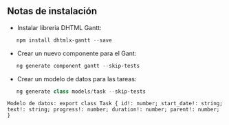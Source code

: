 ## Notas de instalación
- Instalar libreria DHTML Gantt:
```powershell
   npm install dhtmlx-gantt --save
```
- Crear un nuevo componente para el Gant:
```powershell
   ng generate component gantt --skip-tests
```
- Crear un modelo de datos para las tareas:
```powershell
   ng generate class models/task --skip-tests
```
`Modelo de datos:
export class Task {
id!: number;
start_date!: string;
text!: string;
progress!: number;
duration!: number;
parent!: number;
}`
